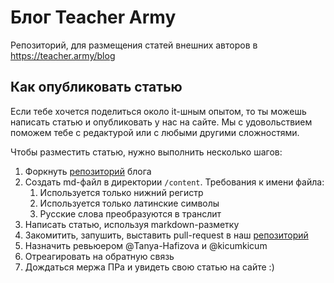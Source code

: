 # Блог Teacher Army

Репозиторий, для размещения статей внешних авторов в https://teacher.army/blog

## Как опубликовать статью

Если тебе хочется поделиться около it-шным опытом, то ты можешь написать статью и опубликовать у нас на сайте. Мы с удовольствием поможем тебе с редактурой или с любыми другими сложностями.

Чтобы разместить статью, нужно выполнить несколько шагов:
1. Форкнуть [репозиторий](https://github.com/teacher-army/external-blog) блога
2. Создать md-файл в директории `/content`. Требования к имени файла:
   1. Используется только нижний регистр
   2. Используется только латинские символы
   3. Русские слова преобразуются в транслит
3. Написать статью, используя markdown-разметку
4. Закомитить, запушить, выставить pull-request в наш [репозиторий](https://github.com/teacher-army/external-blog)
5. Назначить ревьюером @Tanya-Hafizova и @kicumkicum
6. Отреагировать на обратную связь
7. Дождаться мержа ПРа и увидеть свою статью на сайте :)

